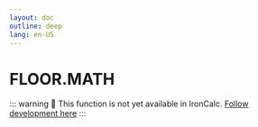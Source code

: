 ```yaml
---
layout: doc
outline: deep
lang: en-US
---
```


# FLOOR.MATH

::: warning
🚧 This function is not yet available in IronCalc.
[Follow development here](https://github.com/ironcalc/IronCalc/labels/Functions)
:::